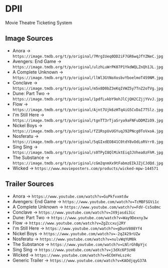 # DPII
Movie Theatre Ticketing System

## Image Sources
- Anora -> `https://image.tmdb.org/t/p/original/7MrgIUeq0DD2iF7GR6wqJfYZNeC.jpg`
- Avengers: End Game -> `https://image.tmdb.org/t/p/original/ulzhLuWrPK07P1YkdWQLZnQh1JL.jpg`
- A Complete Unknown -> `https://image.tmdb.org/t/p/original/llWl3GtNoXosbvYboelmoT459NM.jpg`
- Conclave -> `https://image.tmdb.org/t/p/original/m5x8D0bZ3eKqIVWZ5y7TnZ2oTVg.jpg`
- Dune: Part Two -> `https://image.tmdb.org/t/p/original/1pdfLvkbY9ohJlCjQH2CZjjYVvJ.jpg`
- Flow -> `https://image.tmdb.org/t/p/original/Ajnt7Ujk6zHTq4iG5CvDaI7TSlz.jpg`
- I'm Still Here -> `https://image.tmdb.org/t/p/original/tgnTT3rTjaSrya9aFNFuDDMZiO9.jpg`
- Nickel Boys -> `https://image.tmdb.org/t/p/original/fZ1RspUvUGYuqJ92PNcg0ToVxoA.jpg`
- Nosferatu -> `https://image.tmdb.org/t/p/original/5qGIxdEO841C0tdY8vOdLoRVrr0.jpg`
- Sing Sing -> `https://image.tmdb.org/t/p/original/s0TPyI8QlMiktEiq3JVhea0zFhM.jpg`
- The Substance -> `https://image.tmdb.org/t/p/original/cGm2qnmXx9tFabmzEIkJZjCJdQd.jpg`
- Wicked -> `https://www.movieposters.com/products/wicked-mpw-144571`

## Trailer Sources
- Anora -> `https://www.youtube.com/watch?v=GuPkfvxmtdw`
- Avengers: End Game -> `https://www.youtube.com/watch?v=TcMBFSGVi1c`
- A Complete Unknown -> `https://www.youtube.com/watch?v=FdV-Cs5o8mc`
- Conclave -> `https://www.youtube.com/watch?v=JX9jasdi3ic`
- Dune: Part Two -> `https://www.youtube.com/watch?v=Way9Dexny3w`
- Flow -> `https://www.youtube.com/watch?v=ZgZccxuj2RY`
- I'm Still Here -> `https://www.youtube.com/watch?v=gDunV808Yf4`
- Nickel Boys -> `https://www.youtube.com/watch?v=-2qZ429rUZw`
- Nosferatu -> `https://www.youtube.com/watch?v=nulvWqYUM8k`
- The Substance -> `https://www.youtube.com/watch?v=LNlrGhBpYjc`
- Sing Sing -> `https://www.youtube.com/watch?v=j3dXc6P3zH8`
- Wicked -> `https://www.youtube.com/watch?v=6COmYeLsz4c`
- Generic Trailer -> `https://www.youtube.com/watch?v=KAOdjqyG37A`
